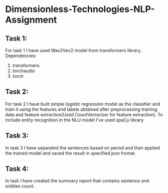 # Dimensionless-Technologies-NLP-Assignment
## Task 1:
For task 1 I have used Wav2Vec2 model from transformers library.
Dependencies:
1. transformers
2. torchaudio
3. torch

## Task 2:
For task 2 I have built simple logistic regression model as the classifier and train it using the features and labels obtained after preprocessing training data and feature extraction(Used CountVectorizer for feature extraction). To include entity recognition in the NLU model I've used spaCy library

## Task 3:
In task 3 I have separated the sentences based on period and then applied the trained model and saved the result in specified json fromat.

## Task 4:
In task I have created the summary report that contains sentence and entities count.
